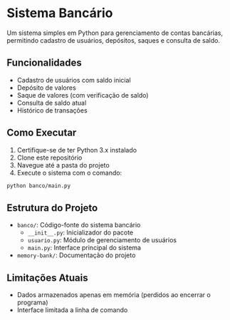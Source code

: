 # Sistema Bancário

Um sistema simples em Python para gerenciamento de contas bancárias, permitindo cadastro de usuários, depósitos, saques e consulta de saldo.

## Funcionalidades

- Cadastro de usuários com saldo inicial
- Depósito de valores
- Saque de valores (com verificação de saldo)
- Consulta de saldo atual
- Histórico de transações

## Como Executar

1. Certifique-se de ter Python 3.x instalado
2. Clone este repositório
3. Navegue até a pasta do projeto
4. Execute o sistema com o comando:

```bash
python banco/main.py
```

## Estrutura do Projeto

- `banco/`: Código-fonte do sistema bancário
  - `__init__.py`: Inicializador do pacote
  - `usuario.py`: Módulo de gerenciamento de usuários
  - `main.py`: Interface principal do sistema
- `memory-bank/`: Documentação do projeto

## Limitações Atuais

- Dados armazenados apenas em memória (perdidos ao encerrar o programa)
- Interface limitada a linha de comando